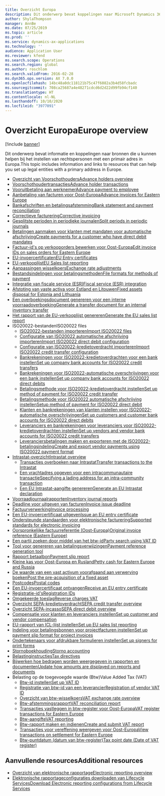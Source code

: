 ```yaml
---
title: Overzicht Europa
description: Dit onderwerp bevat koppelingen naar Microsoft Dynamics 365 Finance-documentatiebronnen voor Europa.
author: ShylaThompson
manager: AnnBe
ms.date: 07/25/2019
ms.topic: article
ms.prod: ''
ms.service: dynamics-ax-applications
ms.technology: ''
audience: Application User
ms.reviewer: kfend
ms.search.scope: Operations
ms.search.region: global
ms.author: roschlom
ms.search.validFrom: 2016-02-28
ms.dyn365.ops.version: AX 7.0.0
ms.openlocfilehash: 14bc48a0dc118121b75c47f6082a3b4d58fcbadc
ms.sourcegitcommit: 708ca25687a4e48271cdcd6d2d22d99fb94cf140
ms.translationtype: HT
ms.contentlocale: nl-NL
ms.lasthandoff: 10/10/2020
ms.locfileid: "3977091"
---
```

# <a name="europe-overview"></a><span data-ttu-id="ef7bb-103">Overzicht Europa</span><span class="sxs-lookup"><span data-stu-id="ef7bb-103">Europe overview</span></span>

[!include [banner](../includes/banner.md)]

<span data-ttu-id="ef7bb-104">Dit onderwerp bevat informatie en koppelingen naar bronnen die u kunnen helpen bij het instellen van rechtspersonen met een primair adres in Europa.</span><span class="sxs-lookup"><span data-stu-id="ef7bb-104">This topic includes information and links to resources that can help you set up legal entities with a primary address in Europe.</span></span> 

- [<span data-ttu-id="ef7bb-105">Overzicht van Voorschothouders</span><span class="sxs-lookup"><span data-stu-id="ef7bb-105">Advance holders overview</span></span>](emea-advance-holders.md)
 - [<span data-ttu-id="ef7bb-106">Voorschothoudertransacties</span><span class="sxs-lookup"><span data-stu-id="ef7bb-106">Advance holder transactions</span></span>](emea-advance-holders-transactions.md)
 - [<span data-ttu-id="ef7bb-107">Vooruitbetaling aan werknemer</span><span class="sxs-lookup"><span data-stu-id="ef7bb-107">Advance payment to employee</span></span>](tasks/advance-payment-employee.md)
- [<span data-ttu-id="ef7bb-108">Aanbetaling van facturen voor Oost-Europa</span><span class="sxs-lookup"><span data-stu-id="ef7bb-108">Advance invoices for Eastern Europe</span></span>](emea-advance-invoice.md)
- [<span data-ttu-id="ef7bb-109">Bankafschriften en betalingsafstemming</span><span class="sxs-lookup"><span data-stu-id="ef7bb-109">Bank statement and payment reconciliation</span></span>](emea-bank-reconciliation.md)
- [<span data-ttu-id="ef7bb-110">Correctieve facturering</span><span class="sxs-lookup"><span data-stu-id="ef7bb-110">Corrective invoicing</span></span>](emea-corrective-invoice.md)
- [<span data-ttu-id="ef7bb-111">Gesplitste perioden in periodieke journalen</span><span class="sxs-lookup"><span data-stu-id="ef7bb-111">Split periods in periodic journals</span></span>](emea-create-post-periodic-journals.md)
- [<span data-ttu-id="ef7bb-112">Betalingen aanmaken voor klanten met mandaten voor automatische afschrijving</span><span class="sxs-lookup"><span data-stu-id="ef7bb-112">Create payments for a customer who have direct debit mandates</span></span>](tasks/create-payments-customers-who-have-direct-debit-mandates.md)
- [<span data-ttu-id="ef7bb-113">Factuur-id's op verkooporders bewerken voor Oost-Europa</span><span class="sxs-lookup"><span data-stu-id="ef7bb-113">Edit invoice IDs on sales orders for Eastern Europe</span></span>](emea-edit-invoice-id-sales-orders.md)
- [<span data-ttu-id="ef7bb-114">EU-invoercertificaten</span><span class="sxs-lookup"><span data-stu-id="ef7bb-114">EU Entry certificates</span></span>](emea-entry-certificates.md)
- [<span data-ttu-id="ef7bb-115">EU-verkooplijst</span><span class="sxs-lookup"><span data-stu-id="ef7bb-115">EU Sales list reporting</span></span>](emea-eu-sales-list.md)
- [<span data-ttu-id="ef7bb-116">Aanpassingen wisselkoers</span><span class="sxs-lookup"><span data-stu-id="ef7bb-116">Exchange rate adjustments</span></span>](emea-exchange-rate-adjustments.md)
- [<span data-ttu-id="ef7bb-117">Bestandsindelingen voor betalingsmethoden</span><span class="sxs-lookup"><span data-stu-id="ef7bb-117">File formats for methods of payment</span></span>](emea-select-file-formats-for-the-method-of-payments.md)
- [<span data-ttu-id="ef7bb-118">Integratie van fiscale service (ESR)</span><span class="sxs-lookup"><span data-stu-id="ef7bb-118">Fiscal service (ESR) integration</span></span>](emea-fiscal-service-integration.md)
- [<span data-ttu-id="ef7bb-119">Afstoting van vaste activa voor Estland en Litouwen</span><span class="sxs-lookup"><span data-stu-id="ef7bb-119">Fixed assets disposal for Estonia and Lithuania</span></span>](emea-credit-note-reverse-fixed-asset-sale.md)
- [<span data-ttu-id="ef7bb-120">Een overboekingsdocument genereren voor een interne voorraadoverboeking</span><span class="sxs-lookup"><span data-stu-id="ef7bb-120">Generate a transfer document for an internal inventory transfer</span></span>](tasks/transfer-document-internal-inventory-transfer.md)
- [<span data-ttu-id="ef7bb-121">Het rapport van de EU-verkooplijst genereren</span><span class="sxs-lookup"><span data-stu-id="ef7bb-121">Generate the EU sales list report</span></span>](tasks/eur-00011-eu-sales-list-report.md)
- <span data-ttu-id="ef7bb-122">ISO20022-bestanden</span><span class="sxs-lookup"><span data-stu-id="ef7bb-122">ISO20022 files</span></span>
  - [<span data-ttu-id="ef7bb-123">ISO20022-bestanden importeren</span><span class="sxs-lookup"><span data-stu-id="ef7bb-123">Import ISO20022 files</span></span>](emea-ISO20022-file-formats.md)
  - [<span data-ttu-id="ef7bb-124">Configuratie van ISO20022 automatische afschrijving importeren</span><span class="sxs-lookup"><span data-stu-id="ef7bb-124">Import ISO20022 direct debit configuration</span></span>](tasks/import-iso20022-direct-debit-configuration.md)
  - [<span data-ttu-id="ef7bb-125">Configuratie van ISO20022-kredietoverdracht importeren</span><span class="sxs-lookup"><span data-stu-id="ef7bb-125">Import ISO20022 credit transfer configuration</span></span>](tasks/import-iso20022-credit-transfer-configuration.md)
  - [<span data-ttu-id="ef7bb-126">Bankrekeningen voor ISO20022-kredietoverdrachten voor een bank instellen</span><span class="sxs-lookup"><span data-stu-id="ef7bb-126">Set up company bank accounts for ISO20022 credit transfers</span></span>](tasks/set-up-company-bank-accounts-iso20022-credit-transfers.md)
  - [<span data-ttu-id="ef7bb-127">Bankrekeningen voor ISO20022-automatische overschrijvingen voor een bank instellen</span><span class="sxs-lookup"><span data-stu-id="ef7bb-127">Set up company bank accounts for ISO20022 direct debits</span></span>](tasks/set-up-company-bank-accounts-iso20022-direct-debits.md)
  - [<span data-ttu-id="ef7bb-128">Betalingsmethode voor ISO20022-kredietoverdracht instellen</span><span class="sxs-lookup"><span data-stu-id="ef7bb-128">Set up method of payment for ISO20022 credit transfer</span></span>](tasks/set-up-method-payment-iso20022-credit-transfer.md)
  - [<span data-ttu-id="ef7bb-129">Betalingsmethode voor ISO20022 automatische afschrijving instellen</span><span class="sxs-lookup"><span data-stu-id="ef7bb-129">Setup method of payment for ISO20022 direct debit</span></span>](tasks/setup-method-payment-iso20022-direct-debit.md)
  - [<span data-ttu-id="ef7bb-130">Klanten en bankrekeningen van klanten instellen voor ISO20022-automatische overschrijvingen</span><span class="sxs-lookup"><span data-stu-id="ef7bb-130">Set up customers and customer bank accounts for ISO20022 direct debits</span></span>](tasks/set-up-bank-accounts-iso20022-direct-debits.md)
  - [<span data-ttu-id="ef7bb-131">Leveranciers en bankrekeningen voor leveranciers voor ISO20022-kredietoverdrachten instellen</span><span class="sxs-lookup"><span data-stu-id="ef7bb-131">Set up vendors and vendor bank accounts for ISO20022 credit transfers</span></span>](tasks/set-up-vendor-iso20022-credit-transfers.md)
  - [<span data-ttu-id="ef7bb-132">Leveranciersbetalingen maken en exporteren met de ISO20022-betalingsindeling</span><span class="sxs-lookup"><span data-stu-id="ef7bb-132">Create and export vendor payments using ISO20022 payment format</span></span>](tasks/create-export-vendor-payments-iso20022-payment-format.md)
- [<span data-ttu-id="ef7bb-133">Intrastat-overzicht</span><span class="sxs-lookup"><span data-stu-id="ef7bb-133">Intrastat overview</span></span>](emea-intrastat.md)
  - [<span data-ttu-id="ef7bb-134">Transacties overboeken naar Intrastat</span><span class="sxs-lookup"><span data-stu-id="ef7bb-134">Transfer transactions to the Intrastat</span></span>](tasks/transfer-transactions-intrastat.md)
  - [<span data-ttu-id="ef7bb-135">Een vrachtadres opgeven voor een intracommunautaire transactie</span><span class="sxs-lookup"><span data-stu-id="ef7bb-135">Specifying a lading address for an intra-community transaction</span></span>](tasks/eur-00002-specify-lading-address-intra-community.md)
  - [<span data-ttu-id="ef7bb-136">Een EU Intrastat-aangifte genereren</span><span class="sxs-lookup"><span data-stu-id="ef7bb-136">Generate an EU Intrastat declaration</span></span>](tasks/eur-00002-eu-intrastat-declaration.md)
- [<span data-ttu-id="ef7bb-137">Voorraadjournaalrapporten</span><span class="sxs-lookup"><span data-stu-id="ef7bb-137">Inventory journal reports</span></span>](emea-set-up-report-inventory-journal-names.md)
- [<span data-ttu-id="ef7bb-138">Deadline voor uitgeven van facturen</span><span class="sxs-lookup"><span data-stu-id="ef7bb-138">Invoice issue deadline</span></span>](emea-invoice-issue-deadline.md)
- [<span data-ttu-id="ef7bb-139">Factuurverwerking</span><span class="sxs-lookup"><span data-stu-id="ef7bb-139">Invoice processing</span></span>](emea-invoice-processing.md)
- [<span data-ttu-id="ef7bb-140">Een EU-invoercertificaat uitgeven</span><span class="sxs-lookup"><span data-stu-id="ef7bb-140">Issue an EU entry certificate</span></span>](tasks/eur-00012-issue-eu-entry-certificate.md)
- [<span data-ttu-id="ef7bb-141">Ondersteunde standaarden voor elektronische facturering</span><span class="sxs-lookup"><span data-stu-id="ef7bb-141">Supported standards for electronic invoicing</span></span>](emea-oioubl-standards-electronic-invoicing.md)
- [<span data-ttu-id="ef7bb-142">Oorspronkelijke factuurreferentie (Oost-Europa)</span><span class="sxs-lookup"><span data-stu-id="ef7bb-142">Original invoice reference (Eastern Europe)</span></span>](tasks/ee-00004-original-invoice-reference.md)
- [<span data-ttu-id="ef7bb-143">Een partij zoeken door middel van het btw-id</span><span class="sxs-lookup"><span data-stu-id="ef7bb-143">Party search using VAT ID</span></span>](tasks/eur-00015-party-search-vat-id.md)
- [<span data-ttu-id="ef7bb-144">Tool voor genereren van betalingsverwijzingen</span><span class="sxs-lookup"><span data-stu-id="ef7bb-144">Payment reference generation tool</span></span>](tasks/ee-00015-payment-reference-generation-tool.md)
- [<span data-ttu-id="ef7bb-145">Rapport betaalbon</span><span class="sxs-lookup"><span data-stu-id="ef7bb-145">Payment slip report</span></span>](emea-eur-payment-slip-report-giro.md)
- [<span data-ttu-id="ef7bb-146">Kleine kas voor Oost-Europa en Rusland</span><span class="sxs-lookup"><span data-stu-id="ef7bb-146">Petty cash for Eastern Europe and Russia</span></span>](emea-petty-cash.md)
- [<span data-ttu-id="ef7bb-147">De waarde van een vast activum voorafgaand aan verwerving boeken</span><span class="sxs-lookup"><span data-stu-id="ef7bb-147">Post the pre-acquisition of a fixed asset</span></span>](emea-pre-acquisition-acquisition-fixed-asset.md)
- [<span data-ttu-id="ef7bb-148">Postcodes</span><span class="sxs-lookup"><span data-stu-id="ef7bb-148">Postal codes</span></span>](emea-import-create-postal-codes-manually.md)
- [<span data-ttu-id="ef7bb-149">Een EU-invoercertificaat ontvangen</span><span class="sxs-lookup"><span data-stu-id="ef7bb-149">Receive an EU entry certificate</span></span>](tasks/eur-00012-receive-eu-entry-certificate.md)
- [<span data-ttu-id="ef7bb-150">Registratie-id's</span><span class="sxs-lookup"><span data-stu-id="ef7bb-150">Registration IDs</span></span>](emea-registration-ids.md)
- [<span data-ttu-id="ef7bb-151">Omgekeerde toeslag</span><span class="sxs-lookup"><span data-stu-id="ef7bb-151">Reverse charges VAT</span></span>](emea-reverse-charge.md)
- [<span data-ttu-id="ef7bb-152">Overzicht SEPA-kredietoverdracht</span><span class="sxs-lookup"><span data-stu-id="ef7bb-152">SEPA credit transfer overview</span></span>](../accounts-payable/sepa-credit-transfer.md)
- [<span data-ttu-id="ef7bb-153">Overzicht SEPA-incasso</span><span class="sxs-lookup"><span data-stu-id="ef7bb-153">SEPA direct debit overview</span></span>](../accounts-receivable/sepa-direct-debit-overview.md)
- [<span data-ttu-id="ef7bb-154">Compensatie voor klanten en leveranciers instellen</span><span class="sxs-lookup"><span data-stu-id="ef7bb-154">Set up customer and vendor compensation</span></span>](emea-compensation-customer-vendor-transactions.md)
- [<span data-ttu-id="ef7bb-155">EU-rapport van ICL-lijst instellen</span><span class="sxs-lookup"><span data-stu-id="ef7bb-155">Set up EU sales list reporting</span></span>](tasks/eur-00011-eu-sales-list-reporting.md)
- [<span data-ttu-id="ef7bb-156">Indeling voor betalingsbonnen voor projectfacturen instellen</span><span class="sxs-lookup"><span data-stu-id="ef7bb-156">Set up payment slip format for project invoices</span></span>](tasks/set-up-payment-slip-format-project-invoices.md)
- [<span data-ttu-id="ef7bb-157">Ondertekenaars voor afdrukbare formulieren instellen</span><span class="sxs-lookup"><span data-stu-id="ef7bb-157">Set up signers for print forms</span></span>](emea-set-up-signers-for-printing-forms.md)
- [<span data-ttu-id="ef7bb-158">Stornoboekhouding</span><span class="sxs-lookup"><span data-stu-id="ef7bb-158">Storno accounting</span></span>](emea-storno.md)
- [<span data-ttu-id="ef7bb-159">Belastinginstructies</span><span class="sxs-lookup"><span data-stu-id="ef7bb-159">Tax directives</span></span>](emea-tax-directives.md)
- [<span data-ttu-id="ef7bb-160">Bijwerken hoe bedragen worden weergegeven in rapporten en documenten</span><span class="sxs-lookup"><span data-stu-id="ef7bb-160">Update how amounts are displayed on reports and documents</span></span>](emea-amount-printing-forms.md)
- <span data-ttu-id="ef7bb-161">Belasting op de toegevoegde waarde (Btw)</span><span class="sxs-lookup"><span data-stu-id="ef7bb-161">Value Added Tax (VAT)</span></span>
  - [<span data-ttu-id="ef7bb-162">Btw-id instellen</span><span class="sxs-lookup"><span data-stu-id="ef7bb-162">Set up VAT ID</span></span>](tasks/eur-00015-vat-id.md)
  - [<span data-ttu-id="ef7bb-163">Registratie van btw-id van een leverancier</span><span class="sxs-lookup"><span data-stu-id="ef7bb-163">Registration of vendor VAT ID</span></span>](tasks/eur-00015-registration-vendor-vat-id.md)
  - [<span data-ttu-id="ef7bb-164">Overzicht van btw-wisselkoers</span><span class="sxs-lookup"><span data-stu-id="ef7bb-164">VAT exchange rate overview</span></span>](emea-vat-exchange-rate.md)
  - [<span data-ttu-id="ef7bb-165">Btw-afstemmingsrapport</span><span class="sxs-lookup"><span data-stu-id="ef7bb-165">VAT reconciliation report</span></span>](tasks/eur-00018-vat-reconciliation-report.md)
  - [<span data-ttu-id="ef7bb-166">Transacties vastleggen in btw-register voor Oost-Europa</span><span class="sxs-lookup"><span data-stu-id="ef7bb-166">VAT register transactions for Eastern Europe</span></span>](emea-vat-register-transactions.md)
  - [<span data-ttu-id="ef7bb-167">Btw-aangifte</span><span class="sxs-lookup"><span data-stu-id="ef7bb-167">VAT reporting</span></span>](emea-vat-reporting.md)
  - [<span data-ttu-id="ef7bb-168">Btw-rapport maken en indienen</span><span class="sxs-lookup"><span data-stu-id="ef7bb-168">Create and submit VAT report</span></span>](tasks/create-submit-vat-report.md)
  - [<span data-ttu-id="ef7bb-169">Transacties voor vereffening weergeven voor Oost-Europa</span><span class="sxs-lookup"><span data-stu-id="ef7bb-169">View transactions on settlement for Eastern Europe</span></span>](emea-transactions-settlement-form.md)
  - [<span data-ttu-id="ef7bb-170">Btw-puntdatum (datum van btw-register)</span><span class="sxs-lookup"><span data-stu-id="ef7bb-170">Tax point date (Date of VAT register)</span></span>](emea-tax-point-date.md)

## <a name="additional-resources"></a><span data-ttu-id="ef7bb-171">Aanvullende resources</span><span class="sxs-lookup"><span data-stu-id="ef7bb-171">Additional resources</span></span>

- [<span data-ttu-id="ef7bb-172">Overzicht van elektronische rapportage</span><span class="sxs-lookup"><span data-stu-id="ef7bb-172">Electronic reporting overview</span></span>](../../dev-itpro/analytics/general-electronic-reporting.md)
- [<span data-ttu-id="ef7bb-173">Elektronische rapportageconfiguraties downloaden van Lifecycle Services</span><span class="sxs-lookup"><span data-stu-id="ef7bb-173">Download Electronic reporting configurations from Lifecycle Services</span></span>](../../dev-itpro/analytics/download-electronic-reporting-configuration-lcs.md)

